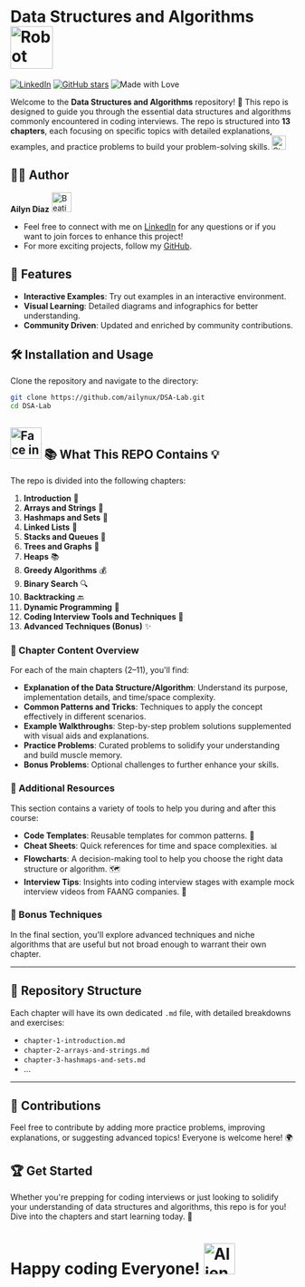 # Data Structures and Algorithms <img src="https://raw.githubusercontent.com/Tarikul-Islam-Anik/Animated-Fluent-Emojis/master/Emojis/Smilies/Robot.png" alt="Robot" width="75" height="75" />
[![LinkedIn](https://img.shields.io/badge/LinkedIn-Profile-blue)](https://www.linkedin.com/in/ailyn-diaz-802943225)
[![GitHub stars](https://img.shields.io/github/stars/ailynux/DSA-Lab.svg?style=social&label=Star&maxAge=2592000)](https://GitHub.com/ailynux/DSA-Lab)
![Made with Love](https://img.shields.io/badge/Made%20with-💖%20by%20Ailyn%20Diaz-purple)

Welcome to the **Data Structures and Algorithms** repository! 🎉 This repo is designed to guide you through the essential data structures and algorithms commonly encountered in coding interviews. The repo is structured into **13 chapters**, each focusing on specific topics with detailed explanations, examples, and practice problems to build your problem-solving skills. <img src="https://raw.githubusercontent.com/Tarikul-Islam-Anik/Animated-Fluent-Emojis/master/Emojis/Smilies/Star-Struck.png" alt="Star-Struck" width="25" height="25" />

## 👨‍💻 Author
**Ailyn Diaz**  <img src="https://raw.githubusercontent.com/Tarikul-Islam-Anik/Animated-Fluent-Emojis/master/Emojis/Smilies/Beating%20Heart.png" alt="Beating Heart" width="35" height="35" />
- Feel free to connect with me on [LinkedIn](https://www.linkedin.com/in/ailyn-diaz-802943225) for any questions or if you want to join forces to enhance this project!
- For more exciting projects, follow my [GitHub](https://github.com/ailynux).

## 🌟 Features
- **Interactive Examples**: Try out examples in an interactive environment.
- **Visual Learning**: Detailed diagrams and infographics for better understanding.
- **Community Driven**: Updated and enriched by community contributions.

## 🛠️ Installation and Usage
Clone the repository and navigate to the directory:
```bash
git clone https://github.com/ailynux/DSA-Lab.git
cd DSA-Lab
```

## <img src="https://raw.githubusercontent.com/Tarikul-Islam-Anik/Animated-Fluent-Emojis/master/Emojis/Smilies/Face%20in%20Clouds.png" alt="Face in Clouds" width="55" height="55" /> 📚 What This REPO Contains 💡

The repo is divided into the following chapters:

1. **Introduction** 📘
2. **Arrays and Strings** 📒
3. **Hashmaps and Sets** 📗
4. **Linked Lists** 📕
5. **Stacks and Queues** 📓
6. **Trees and Graphs** 🌲
7. **Heaps** 📚
8. **Greedy Algorithms** 💰
9. **Binary Search** 🔍
10. **Backtracking** 🔙
11. **Dynamic Programming** 💾
12. **Coding Interview Tools and Techniques** 🔧
13. **Advanced Techniques (Bonus)** ✨

### 📝 Chapter Content Overview
For each of the main chapters (2–11), you'll find:

- **Explanation of the Data Structure/Algorithm**: Understand its purpose, implementation details, and time/space complexity.
- **Common Patterns and Tricks**: Techniques to apply the concept effectively in different scenarios.
- **Example Walkthroughs**: Step-by-step problem solutions supplemented with visual aids and explanations.
- **Practice Problems**: Curated problems to solidify your understanding and build muscle memory.
- **Bonus Problems**: Optional challenges to further enhance your skills.

### 💼 Additional Resources 
This section contains a variety of tools to help you during and after this course:

- **Code Templates**: Reusable templates for common patterns. 🧩
- **Cheat Sheets**: Quick references for time and space complexities. 📊
- **Flowcharts**: A decision-making tool to help you choose the right data structure or algorithm. 🗺️
- **Interview Tips**: Insights into coding interview stages with example mock interview videos from FAANG companies. 🎥

### 🚀 Bonus Techniques
In the final section, you'll explore advanced techniques and niche algorithms that are useful but not broad enough to warrant their own chapter.

---

## 📂 Repository Structure

Each chapter will have its own dedicated `.md` file, with detailed breakdowns and exercises:

- `chapter-1-introduction.md`
- `chapter-2-arrays-and-strings.md`
- `chapter-3-hashmaps-and-sets.md`
- ...

---

## 🤝 Contributions

Feel free to contribute by adding more practice problems, improving explanations, or suggesting advanced topics! Everyone is welcome here! 🌍

## 🏆 Get Started

Whether you're prepping for coding interviews or just looking to solidify your understanding of data structures and algorithms, this repo is for you! Dive into the chapters and start learning today. 🌟

# Happy coding Everyone! <img src="https://raw.githubusercontent.com/Tarikul-Islam-Anik/Animated-Fluent-Emojis/master/Emojis/Smilies/Alien%20Monster.png" alt="Alien Monster" width="55" height="55" />



